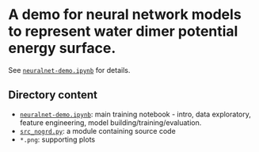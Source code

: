 A demo for neural network models to represent water dimer potential energy surface. 
=========================
See [`neuralnet-demo.ipynb`](https://github.com/ThuongTNguyen/neural-network-demo/blob/master/neuralnet-demo.ipynb) for details.

## Directory content
* [`neuralnet-demo.ipynb`](https://github.com/ThuongTNguyen/neural-network-demo/blob/master/neuralnet-demo.ipynb): main training notebook - intro, data exploratory, feature engineering, model building/training/evaluation.
* [`src_nogrd.py`](https://github.com/ThuongTNguyen/neural-network-demo/blob/master/src_nogrd.py): a module containing source code
* `*.png`: supporting plots

